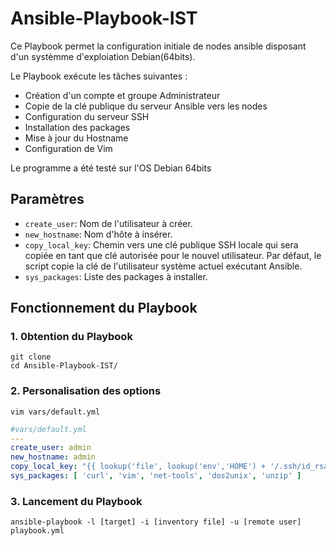 # Ansible-Playbook-IST

Ce Playbook permet la configuration initiale de nodes ansible disposant d'un systèmme d'exploiation Debian(64bits). 

Le Playbook exécute les tâches suivantes : 

- Création d'un compte et groupe Administrateur 
- Copie de la clé publique du serveur Ansible vers les nodes 
- Configuration du serveur SSH
- Installation des packages 
- Mise à jour du Hostname
- Configuration de Vim

Le programme a été testé sur l'OS Debian 64bits

## Paramètres

- `create_user`: Nom de l'utilisateur à créer.
- `new_hostname`: Nom d'hôte à insérer.
- `copy_local_key`: Chemin vers une clé publique SSH locale qui sera copiée en tant que clé autorisée pour le nouvel utilisateur. Par défaut, le script copie la clé de l'utilisateur système actuel exécutant Ansible.
- `sys_packages`: Liste des packages à installer.
 


## Fonctionnement du Playbook

### 1. 0btention du Playbook
```shell
git clone 
cd Ansible-Playbook-IST/
```

### 2. Personalisation des options

```shell
vim vars/default.yml
```

```yml
#vars/default.yml
---
create_user: admin
new_hostname: admin
copy_local_key: "{{ lookup('file', lookup('env','HOME') + '/.ssh/id_rsa.pub') }}"
sys_packages: [ 'curl', 'vim', 'net-tools', 'dos2unix', 'unzip' ]
```

### 3. Lancement du Playbook

```command
ansible-playbook -l [target] -i [inventory file] -u [remote user] playbook.yml
```

